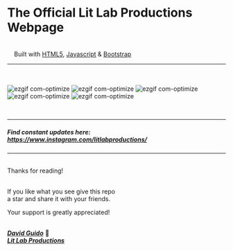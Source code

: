 # The Official Lit Lab Productions Webpage
<br/>&nbsp;&nbsp;&nbsp;&nbsp;Built with [HTML5](https://html.com/), [Javascript](https://www.javascript.com/) & [Bootstrap](https://getbootstrap.com/)
***
<br/><br/>
![ezgif com-optimize](https://github.com/litlabproductions/litlabproductions.github.io/blob/master/images/llp-webpage-03.jpg)
![ezgif com-optimize](https://github.com/litlabproductions/litlabproductions.github.io/blob/master/images/llp-webpage-04.png)
![ezgif com-optimize](https://github.com/litlabproductions/litlabproductions.github.io/blob/master/images/llp-webpage-02.jpg)
![ezgif com-optimize](https://github.com/litlabproductions/litlabproductions.github.io/blob/master/images/llp-webpage-00.png)
![ezgif com-optimize](https://github.com/litlabproductions/litlabproductions.github.io/blob/master/images/llp-webpage-01.png)

<br>

***


##### Find constant updates here: https://www.instagram.com/litlabproductions/


***

<br/>
Thanks for reading!<br/><br/>
 
If you like what you see give this repo  
a star and share it with your friends.

Your support is greatly appreciated!<br/><br/>


[***David Guido***](https://www.litlabproductions.com/resume-view) :rocket:  
[***Lit Lab Productions***](https://www.litlabproductions.com)
<br/><br/>
